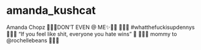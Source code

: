 # amanda_kushcat
Amanda Chopz
💁🏻✨DON’T EVEN @ ME✨💁🏻
🤘🏻🤪 #whatthefuckisupdennys 🤪🤘🏻
“If you feel like shit, everyone you hate wins” 🥀
💝👶🏻 mommy to @rochellebeans 👶🏻💝
